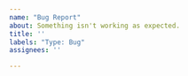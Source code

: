```yaml
---
name: "Bug Report"
about: Something isn't working as expected.
title: ''
labels: "Type: Bug"
assignees: ''

---
```

